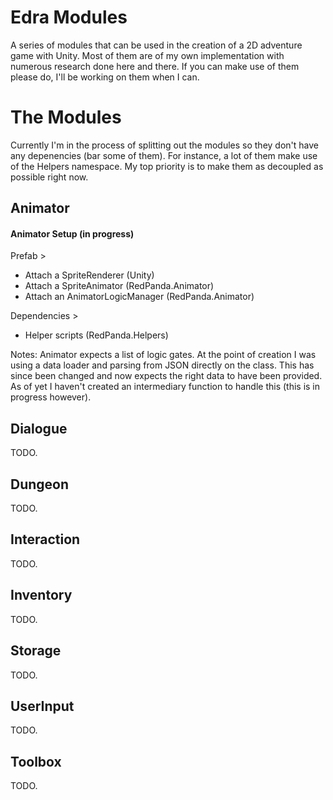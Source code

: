 # Edra Modules

A series of modules that can be used in the creation of a 2D adventure game with Unity. Most of them are of my own implementation with numerous research done here and there. If you can make use of them please do, I'll be working on them when I can.


# The Modules

Currently I'm in the process of splitting out the modules so they don't have any depenencies (bar some of them). For instance, a lot of them make use of the Helpers namespace. My top priority is to make them as decoupled as possible right now.

## Animator

#### Animator Setup (in progress)

Prefab >
 - Attach a SpriteRenderer (Unity)
 - Attach a SpriteAnimator (RedPanda.Animator)
 - Attach an AnimatorLogicManager (RedPanda.Animator)

Dependencies >
- Helper scripts (RedPanda.Helpers)

Notes:
Animator expects a list of logic gates. At the point of creation I was using a data loader and parsing from JSON directly on the class. This has since been changed and now expects the right data to have been provided. As of yet I haven't created an intermediary function to handle this (this is in progress however).

## Dialogue
TODO.

## Dungeon
TODO.

## Interaction
TODO.

## Inventory
TODO.

## Storage
TODO.

## UserInput
TODO.

## Toolbox
TODO.

